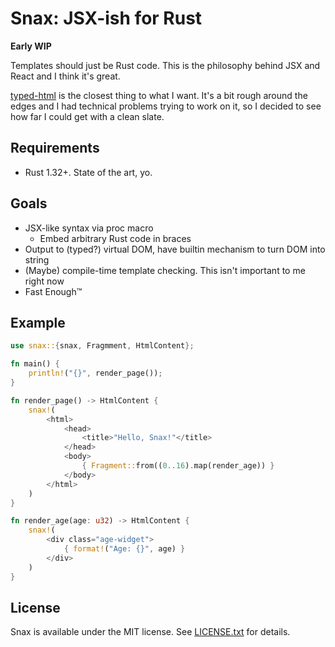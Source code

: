 # Snax: JSX-ish for Rust
**Early WIP**

Templates should just be Rust code. This is the philosophy behind JSX and React and I think it's great.

[typed-html](https://github.com/bodil/typed-html) is the closest thing to what I want. It's a bit rough around the edges and I had technical problems trying to work on it, so I decided to see how far I could get with a clean slate.

## Requirements
* Rust 1.32+. State of the art, yo.

## Goals
* JSX-like syntax via proc macro
    * Embed arbitrary Rust code in braces
* Output to (typed?) virtual DOM, have builtin mechanism to turn DOM into string
* (Maybe) compile-time template checking. This isn't important to me right now
* Fast Enough™

## Example
```rust
use snax::{snax, Fragmment, HtmlContent};

fn main() {
    println!("{}", render_page());
}

fn render_page() -> HtmlContent {
    snax!(
        <html>
            <head>
                <title>"Hello, Snax!"</title>
            </head>
            <body>
                { Fragment::from((0..16).map(render_age)) }
            </body>
        </html>
    )
}

fn render_age(age: u32) -> HtmlContent {
    snax!(
        <div class="age-widget">
            { format!("Age: {}", age) }
        </div>
    )
}
```

## License
Snax is available under the MIT license. See [LICENSE.txt](LICENSE.txt) for details.
